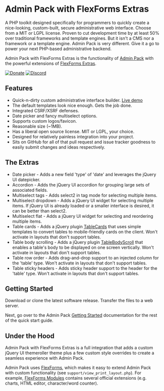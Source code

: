 Admin Pack with FlexForms Extras
================================

A PHP toolkit designed specifically for programmers to quickly create a nice-looking, custom-built, secure administrative web interface.  Choose from a MIT or LGPL license.  Proven to cut development time by at least 50% over traditional frameworks and template engines.  But it isn't a CMS nor a framework or a template engine.  Admin Pack is very different.  Give it a go to power your next PHP-based administrative backend.

Admin Pack with FlexForms Extras is the functionality of [Admin Pack](https://github.com/cubiclesoft/admin-pack) with the powerful extensions of [FlexForms Extras](https://github.com/cubiclesoft/php-flexforms-extras).

[![Donate](https://cubiclesoft.com/res/donate-shield.png)](https://cubiclesoft.com/donate/) [![Discord](https://img.shields.io/discord/777282089980526602?label=chat&logo=discord)](https://cubiclesoft.com/product-support/github/)

Features
--------

* Quick-n-dirty custom administrative interface builder.  [Live demo](https://barebonescms.com/demos/admin_pack/admin.php)
* The default templates look nice enough.  Gets the job done.
* Integrated CSRF/XSRF defenses.
* Date picker and fancy multiselect options.
* Supports custom logos/favicon.
* Reasonable size (~1MB).
* Has a liberal open source license.  MIT or LGPL, your choice.
* Designed for relatively painless integration into your project.
* Sits on GitHub for all of that pull request and issue tracker goodness to easily submit changes and ideas respectively.

The Extras
----------

* Date picker - Adds a new field 'type' of 'date' and leverages the jQuery UI datepicker.
* Accordion - Adds the jQuery UI accordion for grouping large sets of associated fields.
* Multiselect tags - Adds select2 in tag mode for selecting multiple items.
* Multiselect dropdown - Adds a jQuery UI widget for selecting multiple items.  If jQuery UI is already loaded or a smaller interface is desired, it can be better than select2.
* Multiselect flat - Adds a jQuery UI widget for selecting and reordering multiple items.
* Table cards - Adds a jQuery plugin [TableCards](https://github.com/cubiclesoft/jquery-tablecards) that uses simple templates to convert tables to mobile-friendly cards on the client.  Won't activate in layouts that don't support tables.
* Table body scrolling - Adds a jQuery plugin [TableBodyScroll](https://github.com/cubiclesoft/jquery-tablebodyscroll) that enables a table's body to be displayed on one screen vertically.  Won't activate in layouts that don't support tables.
* Table row order - Adds drag-and-drop support to an injected column for the 'table' type.  Won't activate in layouts that don't support tables.
* Table sticky headers - Adds sticky header support to the header for the 'table' type.  Won't activate in layouts that don't support tables.

Getting Started
---------------

Download or clone the latest software release.  Transfer the files to a web server.

Next, go over to the Admin Pack [Getting Started](https://github.com/cubiclesoft/admin-pack#getting-started) documentation for the rest of the quick start guide.

Under the Hood
--------------

Admin Pack with FlexForms Extras is a full integration that adds a custom jQuery UI themeroller theme plus a few custom style overrides to create a seamless experience with Admin Pack.

Admin Pack uses [FlexForms](https://github.com/cubiclesoft/php-flexforms), which makes it easy to extend Admin Pack with custom functionality (see `support/view_print_layout.php`).  For example, [FlexForms Modules](https://github.com/cubiclesoft/php-flexforms-modules) contains several official extensions (e.g. charts, HTML editor, character/word counter).
